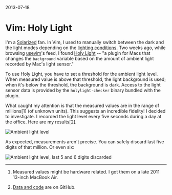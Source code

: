 2013-07-18

Vim: Holy Light
===============

I'm a [Solarized][] fan.  In Vim, I used to manually switch between the
dark and the light modes depending on the [lighting conditions][].  Two
weeks ago, while browsing [usevim][]'s feed, I found [Holy Light][] --
"a plugin for Macs that changes the `background` variable based on the
amount of ambient light recorded by Mac's light sensor."

  [Solarized]: http://ethanschoonover.com/solarized
  [lighting conditions]: http://youtu.be/OobUV9q0aDA?t=1m17s
  [usevim]: http://usevim.com/2013/07/03/holy-light/
  [Holy Light]: https://github.com/Dinduks/vim-holylight

To use Holy Light, you have to set a threshold for the ambient light
level.  When measured value is above that threshold, the light
background is used; when it's below the threshold, the background
is dark.  Access to the light sensor data is provided by the
`holylight-checker` binary bundled with the plugin.

What caught my attention is that the measured values are in the range of
millions[1] (of unknown units).  This suggests an incredible fidelity!
I decided to investigate.  I recorded the light level every five seconds
during a day at the office.  Here are my results[2].

![Ambient light level](ambient-light-level.png)

As expected, measurements aren't precise.  You can safely discard last
five digits of that million.  Or even six:

![Ambient light level, last 5 and 6 digits discarded](ambient-light-level-discarded.png)

------------------------------------------------------------------------------

1. Measured values might be hardware related.  I got them on a late 2011
   13-inch MacBook Air.

2. [Data and code][] are on GitHub.

  [data and code]: https://github.com/narfdotpl/narf.pl/tree/master/content/assets/vim-holy-light
